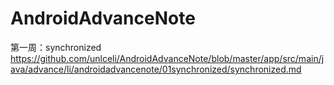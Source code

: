 # AndroidAdvanceNote
第一周：synchronized https://github.com/unlceli/AndroidAdvanceNote/blob/master/app/src/main/java/advance/li/androidadvancenote/01synchronized/synchronized.md
